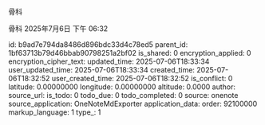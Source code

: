 骨科

骨科
2025年7月6日
下午 06:32


id: b9ad7e794da8486d896bdc33d4c78ed5
parent_id: 1bf63713b79d46bbab90798251a2bf02
is_shared: 0
encryption_applied: 0
encryption_cipher_text: 
updated_time: 2025-07-06T18:33:34
user_updated_time: 2025-07-06T18:33:34
created_time: 2025-07-06T18:32:52
user_created_time: 2025-07-06T18:32:52
is_conflict: 0
latitude: 0.00000000
longitude: 0.00000000
altitude: 0.0000
author: 
source_url: 
is_todo: 0
todo_due: 0
todo_completed: 0
source: onenote
source_application: OneNoteMdExporter
application_data: 
order: 92100000
markup_language: 1
type_: 1